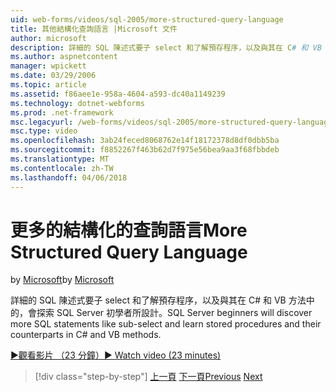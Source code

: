 ```yaml
---
uid: web-forms/videos/sql-2005/more-structured-query-language
title: 其他結構化查詢語言 |Microsoft 文件
author: microsoft
description: 詳細的 SQL 陳述式要子 select 和了解預存程序，以及與其在 C# 和 VB 方法中的，會探索 SQL Server 初學者所設計。
ms.author: aspnetcontent
manager: wpickett
ms.date: 03/29/2006
ms.topic: article
ms.assetid: f86aee1e-958a-4604-a593-dc40a1149239
ms.technology: dotnet-webforms
ms.prod: .net-framework
msc.legacyurl: /web-forms/videos/sql-2005/more-structured-query-language
msc.type: video
ms.openlocfilehash: 3ab24feced8068762e14f18172378d8df0dbb5ba
ms.sourcegitcommit: f8852267f463b62d7f975e56bea9aa3f68fbbdeb
ms.translationtype: MT
ms.contentlocale: zh-TW
ms.lasthandoff: 04/06/2018
---
```

<a name="more-structured-query-language"></a><span data-ttu-id="a6dca-103">更多的結構化的查詢語言</span><span class="sxs-lookup"><span data-stu-id="a6dca-103">More Structured Query Language</span></span>
====================
<span data-ttu-id="a6dca-104">by [Microsoft](https://github.com/microsoft)</span><span class="sxs-lookup"><span data-stu-id="a6dca-104">by [Microsoft](https://github.com/microsoft)</span></span>

<span data-ttu-id="a6dca-105">詳細的 SQL 陳述式要子 select 和了解預存程序，以及與其在 C# 和 VB 方法中的，會探索 SQL Server 初學者所設計。</span><span class="sxs-lookup"><span data-stu-id="a6dca-105">SQL Server beginners will discover more SQL statements like sub-select and learn stored procedures and their counterparts in C# and VB methods.</span></span>

[<span data-ttu-id="a6dca-106">&#9654;觀看影片 （23 分鐘）</span><span class="sxs-lookup"><span data-stu-id="a6dca-106">&#9654; Watch video (23 minutes)</span></span>](https://channel9.msdn.com/Blogs/ASP-NET-Site-Videos/more-structured-query-language)

> [!div class="step-by-step"]
> <span data-ttu-id="a6dca-107">[上一頁](manipulating-database-data.md)
> [下一頁](understanding-security-and-network-connectivity.md)</span><span class="sxs-lookup"><span data-stu-id="a6dca-107">[Previous](manipulating-database-data.md)
[Next](understanding-security-and-network-connectivity.md)</span></span>
